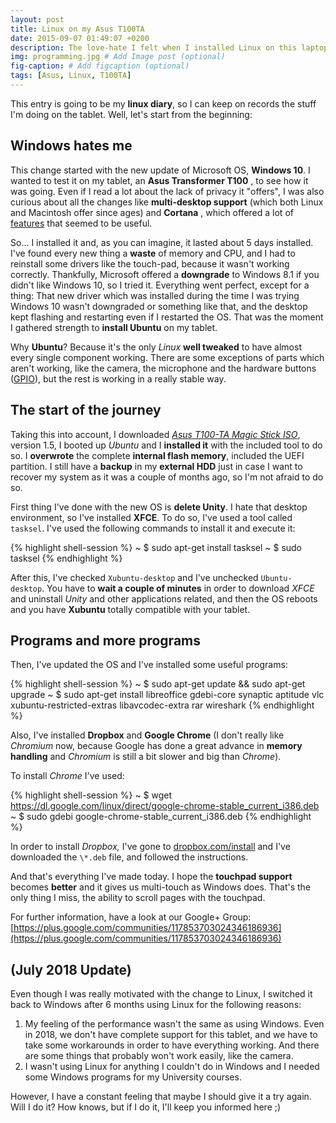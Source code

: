 ```yaml
---
layout: post
title: Linux on my Asus T100TA
date: 2015-09-07 01:49:07 +0200
description: The love-hate I felt when I installed Linux on this laptop.
img: programming.jpg # Add Image post (optional)
fig-caption: # Add figcaption (optional)
tags: [Asus, Linux, T100TA]
---
```


This entry is going to be my **linux diary**, so I can keep on records the stuff I'm doing on the tablet. Well, let's start from the beginning:

## Windows hates me

This change started with the new update of Microsoft OS, **Windows 10**. I wanted to test it on my tablet, an **Asus Transformer T100** , to see how it was going. Even if I read a lot about the lack of privacy it "offers", I was also curious about all the changes like **multi-desktop support** (which both Linux and Macintosh offer since ages) and **Cortana** , which offered a lot of [features](http://www.pcworld.com/article/2874400/windows/windows-10-the-10-coolest-features-you-should-check-out-first.html) that seemed to be useful.

So... I installed it and, as you can imagine, it lasted about 5 days installed. I've found every new thing a **waste** of memory and CPU, and I had to reinstall some drivers like the touch-pad, because it wasn't working correctly. Thankfully, Microsoft offered a **downgrade** to Windows 8.1 if you didn't like Windows 10, so I tried it. Everything went perfect, except for a thing: That new driver which was installed during the time I was trying Windows 10 wasn't downgraded or something like that, and the desktop kept flashing and restarting even if I restarted the OS. That was the moment I gathered strength to **install Ubuntu** on my tablet.

Why **Ubuntu**? Because it's the only _Linux_ **well tweaked** to have almost every single component working. There are some exceptions of parts which aren't working, like the camera, the microphone and the hardware buttons ([GPIO](https://en.wikipedia.org/wiki/General-purpose_input/output)), but the rest is working in a really stable way.

## The start of the journey

Taking this into account, I downloaded [_Asus T100-TA Magic Stick ISO_](http://forum.xda-developers.com/windows-8-rt/win-8-development/live-asus-t100-ta-magic-stick-t3091481), version 1.5, I booted up _Ubuntu_ and I **installed it** with the included tool to do so. I **overwrote** the complete **internal flash memory**, included the UEFI partition. I still have a **backup** in my **external HDD** just in case I want to recover my system as it was a couple of months ago, so I'm not afraid to do so.

First thing I've done with the new OS is **delete Unity**. I hate that desktop environment, so I've installed **XFCE**. To do so, I've used a tool called `tasksel`. I've used the following commands to install it and execute it:

{% highlight shell-session %} 
~ $ sudo apt-get install tasksel
~ $ sudo tasksel
{% endhighlight %}

After this, I've checked `Xubuntu-desktop` and I've unchecked `Ubuntu-desktop`. You have to **wait a couple of minutes** in order to download _XFCE_ and uninstall _Unity_ and other applications related, and then the OS reboots and you have **Xubuntu** totally compatible with your tablet.

## Programs and more programs

Then, I've updated the OS and I've installed some useful programs:

{% highlight shell-session %} 
~ $ sudo apt-get update && sudo apt-get upgrade
~ $ sudo apt-get install libreoffice gdebi-core synaptic aptitude vlc xubuntu-restricted-extras libavcodec-extra rar wireshark
{% endhighlight %}

Also, I've installed **Dropbox** and **Google Chrome** (I don't really like _Chromium_ now, because Google has done a great advance in **memory handling** and _Chromium_ is still a bit slower and big than _Chrome_).

To install _Chrome_ I've used:

{% highlight shell-session %} 
~ $ wget https://dl.google.com/linux/direct/google-chrome-stable_current_i386.deb
~ $ sudo gdebi google-chrome-stable_current_i386.deb
{% endhighlight %}

In order to install _Dropbox,_ I've gone to [dropbox.com/install](https://www.dropbox.com/install) and I've downloaded the `\*.deb` file, and followed the instructions.

And that's everything I've made today. I hope the **touchpad support** becomes **better** and it gives us multi-touch as Windows does. That's the only thing I miss, the ability to scroll pages with the touchpad.

For further information, have a look at our Google+ Group: [https://plus.google.com/communities/117853703024346186936](https://plus.google.com/communities/117853703024346186936)

## (July 2018 Update)

Even though I was really motivated with the change to Linux, I switched it back to Windows after 6 months using Linux for the following reasons:

1. My feeling of the performance wasn't the same as using Windows. Even in 2018, we don't have complete support for this tablet, and we have to take some workarounds in order to have everything working. And there are some things that probably won't work easily, like the camera. 
2. I wasn't using Linux for anything I couldn't do in Windows and I needed some Windows programs for my University courses.

However, I have a constant feeling that maybe I should give it a try again. Will I do it? How knows, but if I do it, I'll keep you informed here ;)
